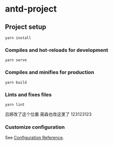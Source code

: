 # antd-project

## Project setup
```
yarn install
```

### Compiles and hot-reloads for development
```
yarn serve
```

### Compiles and minifies for production
```
yarn build
```

### Lints and fixes files
```
yarn lint
```
吕婷改了这个位置  蔺森也改这里了 123123123
### Customize configuration
See [Configuration Reference](https://cli.vuejs.org/config/).
